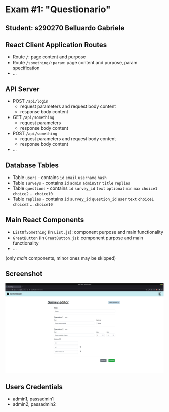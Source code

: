 # Exam #1: "Questionario"

## Student: s290270 Belluardo Gabriele

## React Client Application Routes

- Route `/`: page content and purpose
- Route `/something/:param`: page content and purpose, param specification
- ...

## API Server

- POST `/api/login`
  - request parameters and request body content
  - response body content
- GET `/api/something`
  - request parameters
  - response body content
- POST `/api/something`
  - request parameters and request body content
  - response body content
- ...

## Database Tables

<!--
- Table `users` - contains xx yy zz
- Table `something` - contains ww qq ss
- ...
-->

- Table `users` - contains `id` `email` `username` `hash`
- Table `surveys` - contains `id` `admin` `adminStr` `title` `replies`
- Table `questions` - contains `id` `survey_id` `text` `optional` `min` `max` `choice1` `choice2` ... `choice10`
- Table `replies` - contains `id` `survey_id` `question_id` `user` `text` `choice1` `choice2` ... `choice10`

## Main React Components

- `ListOfSomething` (in `List.js`): component purpose and main functionality
- `GreatButton` (in `GreatButton.js`): component purpose and main functionality
- ...

(only _main_ components, minor ones may be skipped)

## Screenshot

![Screenshot](./img/screenshot.jpg)

## Users Credentials

<!--
- username, password (plus any other requested info)
- username, password (plus any other requested info)
-->

- admin1, passadmin1
- admin2, passadmin2
